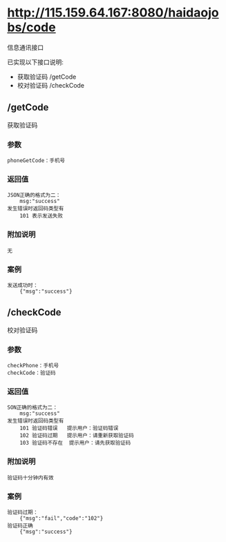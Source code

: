# http://115.159.64.167:8080/haidaojobs/code
信息通讯接口

已实现以下接口说明:
* 获取验证码  /getCode
* 校对验证码 /checkCode

## /getCode
获取验证码
### 参数
	phoneGetCode：手机号
### 返回值
	JSON正确的格式为二：
		msg:"success"
	发生错误时返回码类型有
		101	表示发送失败
### 附加说明
	无
### 案例
	发送成功时： 
		{"msg":"success"}

## /checkCode
校对验证码
### 参数
	checkPhone：手机号
	checkCode：验证码
### 返回值
	SON正确的格式为二：
		msg:"success"
	发生错误时返回码类型有
		101	验证码错误	提示用户：验证码错误
		102	验证码过期	提示用户：请重新获取验证码
		103	验证码不存在	提示用户：请先获取验证码	
### 附加说明
	验证码十分钟内有效
### 案例
	验证码过期：
		{"msg":"fail","code":"102"}
	验证码正确
		{"msg":"success"}
